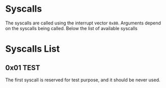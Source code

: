 # Syscalls

The syscalls are called using the interrupt vector `0x80`. Arguments depend on the syscalls being called. Below the list of available syscalls

# Syscalls List

## 0x01 TEST

The first syscall is reserved for test purpose, and it should be never used.


